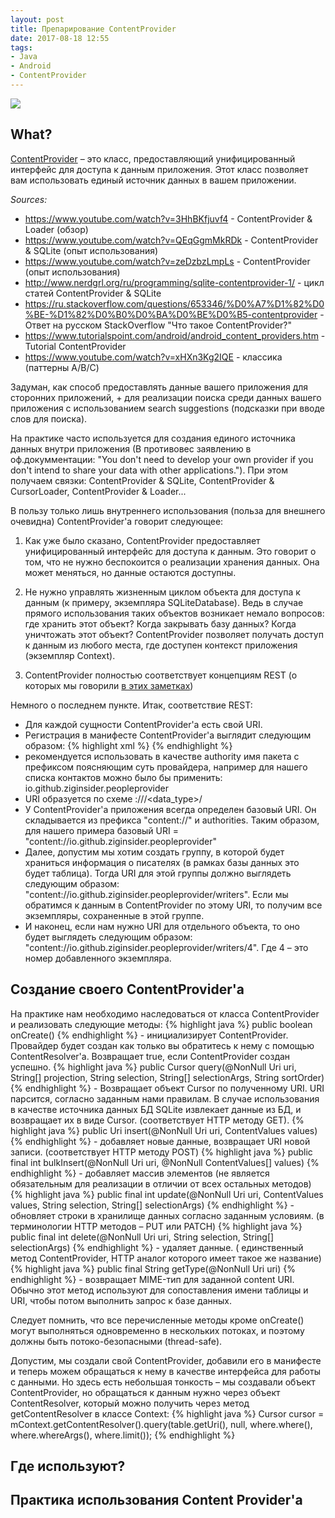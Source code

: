 ```yaml
---
layout: post
title: Препарирование ContentProvider
date: 2017-08-18 12:55
tags:
- Java
- Android
- ContentProvider
---
```

<img src="{{ site.baseurl }}/images/content.jpg">

## What?

<a href="https://developer.android.com/guide/topics/providers/content-providers.html?hl=ru">ContentProvider</a> – это класс, предоставляющий унифицированный интерфейс для доступа к данным приложения. Этот класс позволяет вам использовать единый источник данных в вашем приложении.

*Sources:*
- <a href="https://www.youtube.com/watch?v=3HhBKfjuvf4">https://www.youtube.com/watch?v=3HhBKfjuvf4</a> - ContentProvider & Loader (обзор)
- <a href="https://www.youtube.com/watch?v=QEqGgmMkRDk">https://www.youtube.com/watch?v=QEqGgmMkRDk</a> - ContentProvider & SQLite (опыт использования)
- <a href="https://www.youtube.com/watch?v=zeDzbzLmpLs">https://www.youtube.com/watch?v=zeDzbzLmpLs</a> - ContentProvider (опыт использования)
- <a href="http://www.nerdgrl.org/ru/programming/sqlite-contentprovider-1/">http://www.nerdgrl.org/ru/programming/sqlite-contentprovider-1/</a> - цикл статей ContentProvider & SQLite
- <a href="https://ru.stackoverflow.com/questions/653346/%D0%A7%D1%82%D0%BE-%D1%82%D0%B0%D0%BA%D0%BE%D0%B5-contentprovider">https://ru.stackoverflow.com/questions/653346/%D0%A7%D1%82%D0%BE-%D1%82%D0%B0%D0%BA%D0%BE%D0%B5-contentprovider</a> - Ответ на русском StackOverflow "Что такое ContentProvider?"
- <a href="https://www.tutorialspoint.com/android/android_content_providers.htm">https://www.tutorialspoint.com/android/android_content_providers.htm</a> - Tutorial ContentProvider
- <a href="https://www.youtube.com/watch?v=xHXn3Kg2IQE">https://www.youtube.com/watch?v=xHXn3Kg2IQE</a> - классика (паттерны A/B/C)

Задуман, как способ предоставлять данные вашего приложения для сторонних приложений, + для реализации поиска среди данных вашего приложения с использованием search suggestions (подсказки при вводе слов для поиска).

На практике часто используется для создания единого источника данных внутри приложения (В противовес заявлению в оф.докумментации: "You don't need to develop your own provider if you don't intend to share your data with other applications."). При этом получаем связки: ContentProvider & SQLite, ContentProvider & CursorLoader, ContentProvider & Loader...

В пользу только лишь внутреннего использования (польза для внешнего очевидна) ContentProvider'a говорит следующее:

1) Как уже было сказано, ContentProvider предоставляет унифицированный интерфейс для доступа к данным. Это говорит о том, что не нужно беспокоится о реализации хранения данных. Она может меняться, но данные остаются доступны.

2) Не нужно управлять жизненным циклом объекта для доступа к данным (к примеру, экземпляра SQLiteDatabase). Ведь в случае прямого использования таких объектов возникает немало вопросов: где хранить этот объект? Когда закрывать базу данных? Когда уничтожать этот объект? ContentProvider позволяет получать доступ к данным из любого места, где доступен контекст приложения (экземпляр Context).

3) ContentProvider полностью соответствует концепциям REST (о которых мы говорили <a href="https://ziginsider.github.io/rest-api/">в этих заметках</a>)

Немного о последнем пункте. Итак, соответствие REST:

- Для каждой сущности ContentProvider'a есть свой URI. 
- Регистрация в манифесте ContentProvider'a выглядит следующим образом:
{% highlight xml %}
<provider
   android:name=".data.sqlite.peopleContact"
   android:authorities="io.github.ziginsider.peopleprovider"
   android:exported="false"/>
{% endhighlight %}
- рекомендуется использовать в качестве authority имя пакета с префиксом поясняющим суть провайдера, например для нашего списка контактов можно было бы применить: io.github.ziginsider.peopleprovider
- URI образуется по схеме <prefix>://<authority>/<data_type>/<id>
- У ContentProvider'a приложения всегда определен базовый URI. Он складывается из префикса "content://" и authorities. Таким образом, для нашего примера базовый URI = "content://io.github.ziginsider.peopleprovider"
- Далее, допустим мы хотим создать группу, в которой будет храниться информация о писателях (в рамках базы данных это будет таблица). Тогда URI для этой группы должно выглядеть следующим образом: "content://io.github.ziginsider.peopleprovider/writers". Если мы обратимся к данным в ContentProvider по этому URI, то получим все экземпляры, сохраненные в этой группе.  
- И наконец, если нам нужно URI для отдельного объекта, то оно будет выглядеть следующим образом: "content://io.github.ziginsider.peopleprovider/writers/4". Где 4 – это номер добавленного экземпляра. 

## Создание своего СontentProvider'a

На практике нам необходимо наследоваться от класса ContentProvider и реализовать следующие методы:
{% highlight java %}
public boolean onCreate()
{% endhighlight %} - инициализирует ContentProvider. Провайдер будет создан как только вы обратитесь к нему с помощью ContentResolver'a. Возвращает true, если ContentProvider создан успешно.
{% highlight java %}
public Cursor query(@NonNull Uri uri,
            String[] projection, 
            String selection, 
            String[] selectionArgs, 
            String sortOrder)
{% endhighlight %} -  Возвращает объект Cursor по полученному URI. URI парсится, согласно заданным нами правилам. В случае использования в качестве источника данных БД SQLite извлекает данные из БД, и возвращает их в виде Cursor. (соответствует HTTP методу GET). 
{% highlight java %}
public Uri insert(@NonNull Uri uri, 
            ContentValues values)
{% endhighlight %} - добавляет новые данные, возвращает URI новой записи. (соответствует HTTP методу POST)
{% highlight java %}
public final int bulkInsert(@NonNull Uri uri, 
            @NonNull ContentValues[] values)
{% endhighlight %} - добавляет массив элементов (не является обязательным для реализации в отличии от всех остальных методов)
{% highlight java %}
public final int update(@NonNull Uri uri, 
            ContentValues values, 
            String selection, 
            String[] selectionArgs)
{% endhighlight %} - обновляет строки в хранилище данных согласно заданным условиям. (в терминологии HTTP методов – PUT или PATCH)
{% highlight java %}
public final int delete(@NonNull Uri uri, 
            String selection, 
            String[] selectionArgs)
{% endhighlight %} - удаляет данные. ( единственный метод ContentProvider, HTTP аналог которого имеет такое же название)
{% highlight java %}
public final String getType(@NonNull Uri uri)
{% endhighlight %} - возвращает MIME-тип для заданной content URI. Обычно этот метод используют для сопоставления имени таблицы и URI, чтобы потом выполнить запрос к базе данных.

Следует помнить, что все перечисленные методы кроме onCreate() могут выполняться одновременно в нескольких потоках, и поэтому должны быть потоко-безопасными (thread-safe).

Допустим, мы создали свой ContentProvider, добавили его в манифесте и теперь можем обращаться к нему в качестве интерфейса для работы с данными. Но здесь есть небольшая тонкость – мы создавали объект ContentProvider, но обращаться к данным нужно через объект ContentResolver, который можно получить через метод getContentResolver в классе Context:
{% highlight java %}
Cursor cursor = mContext.getContentResolver().query(table.getUri(), 
            null, 
            where.where(), 
            where.whereArgs(), 
            where.limit());
{% endhighlight %}




## Где используют?

## Практика использования Content Provider'a
